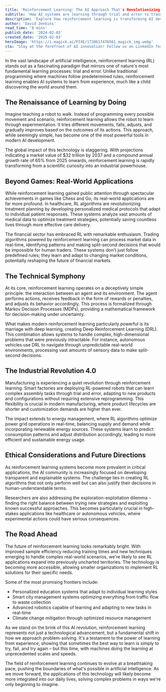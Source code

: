 ```yaml
---
title: 'Reinforcement Learning: The AI Approach That's Revolutionizing How Machines Learn'
subtitle: 'How AI systems are learning through trial and error to transform industries'
description: 'Explore how reinforcement learning is transforming AI development, enabling machines to learn through trial and error like humans. From healthcare to finance, manufacturing to energy management, discover how this revolutionary approach is reshaping industries and pushing the boundaries of artificial intelligence.'
author: 'David Jenkins'
read_time: '8 mins'
publish_date: '2024-02-03'
created_date: '2025-02-03'
heroImage: 'https://i.magick.ai/PIXE/1738617476561_magick_img.webp'
cta: 'Stay at the forefront of AI innovation! Follow us on LinkedIn for regular updates on reinforcement learning breakthroughs and their impact across industries.'
---
```


In the vast landscape of artificial intelligence, reinforcement learning (RL) stands out as a fascinating paradigm that mirrors one of nature's most fundamental learning processes: trial and error. Unlike traditional programming where machines follow predetermined rules, reinforcement learning enables AI systems to learn from experience, much like a child discovering the world around them.

## The Renaissance of Learning by Doing

Imagine teaching a robot to walk. Instead of programming every possible movement and scenario, reinforcement learning allows the robot to learn through experimentation. It tries different movements, falls, adjusts, and gradually improves based on the outcomes of its actions. This approach, while seemingly simple, has become one of the most powerful tools in modern AI development.

The global impact of this technology is staggering. With projections indicating a market value of $32 trillion by 2037 and a compound annual growth rate of 65% from 2025 onwards, reinforcement learning is rapidly transforming from a scientific curiosity into an industrial powerhouse.

## Beyond Games: Real-World Applications

While reinforcement learning gained public attention through spectacular achievements in games like Chess and Go, its real-world applications are far more profound. In healthcare, RL algorithms are revolutionizing treatment planning by developing personalized medical protocols that adapt to individual patient responses. These systems analyze vast amounts of medical data to optimize treatment strategies, potentially saving countless lives through more effective care delivery.

The financial sector has embraced RL with remarkable enthusiasm. Trading algorithms powered by reinforcement learning can process market data in real-time, identifying patterns and making split-second decisions that would be impossible for human traders. These systems don't just follow predefined rules; they learn and adapt to changing market conditions, potentially reshaping the future of financial markets.

## The Technical Symphony

At its core, reinforcement learning operates on a deceptively simple principle: the interaction between an agent and its environment. The agent performs actions, receives feedback in the form of rewards or penalties, and adjusts its behavior accordingly. This process is formalized through Markov Decision Processes (MDPs), providing a mathematical framework for decision-making under uncertainty.

What makes modern reinforcement learning particularly powerful is its marriage with deep learning, creating Deep Reinforcement Learning (DRL). This combination allows systems to handle complex, high-dimensional problems that were previously intractable. For instance, autonomous vehicles use DRL to navigate through unpredictable real-world environments, processing vast amounts of sensory data to make split-second decisions.

## The Industrial Revolution 4.0

Manufacturing is experiencing a quiet revolution through reinforcement learning. Smart factories are deploying RL-powered robots that can learn complex assembly tasks through trial and error, adapting to new products and configurations without requiring extensive reprogramming. This flexibility is crucial in modern manufacturing, where product lifecycles are shorter and customization demands are higher than ever.

The impact extends to energy management, where RL algorithms optimize power grid operations in real-time, balancing supply and demand while incorporating renewable energy sources. These systems learn to predict consumption patterns and adjust distribution accordingly, leading to more efficient and sustainable energy usage.

## Ethical Considerations and Future Directions

As reinforcement learning systems become more prevalent in critical applications, the AI community is increasingly focused on developing transparent and explainable systems. The challenge lies in creating RL algorithms that not only perform well but can also justify their decisions in human-understandable terms.

Researchers are also addressing the exploration-exploitation dilemma – finding the right balance between trying new strategies and exploiting known successful approaches. This becomes particularly crucial in high-stakes applications like healthcare or autonomous vehicles, where experimental actions could have serious consequences.

## The Road Ahead

The future of reinforcement learning looks remarkably bright. With improved sample efficiency reducing training times and new techniques emerging to handle complex real-world scenarios, we're likely to see RL applications expand into previously uncharted territories. The technology is becoming more accessible, allowing smaller organizations to implement RL solutions for their specific needs.

Some of the most promising frontiers include:

- Personalized education systems that adapt to individual learning styles
- Smart city management systems optimizing everything from traffic flow to waste collection
- Advanced robotics capable of learning and adapting to new tasks in real-time
- Climate change mitigation through optimized resource management

As we stand on the brink of this AI revolution, reinforcement learning represents not just a technological advancement, but a fundamental shift in how we approach problem-solving. It's a testament to the power of learning from experience, showing that sometimes the best way to learn is simply to try, fail, and try again – but this time, with machines doing the learning at unprecedented scales and speeds.

The field of reinforcement learning continues to evolve at a breathtaking pace, pushing the boundaries of what's possible in artificial intelligence. As we move forward, the applications of this technology will likely become more integrated into our daily lives, solving complex problems in ways we're only beginning to imagine.